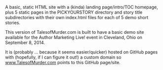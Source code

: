 A basic, static HTML site with a (kinda) landing page/intro/TOC homepage, plus 5 static pages in the PICKYOURSTORY directory and story title subdirectories with their own index.html files for each of 5 demo short stories.

This version of TalesofMurder.com is built to have a basic demo site available for the Author Marketing Live! event in Cleveland, Ohio on September 8, 2014.

It is (probably ... because it seems easier/quicker) hosted on GitHub pages with (hopefully, if I can figure it out!) a custom domain so www.TalesofMurder.com points to this GitHub page/site.
